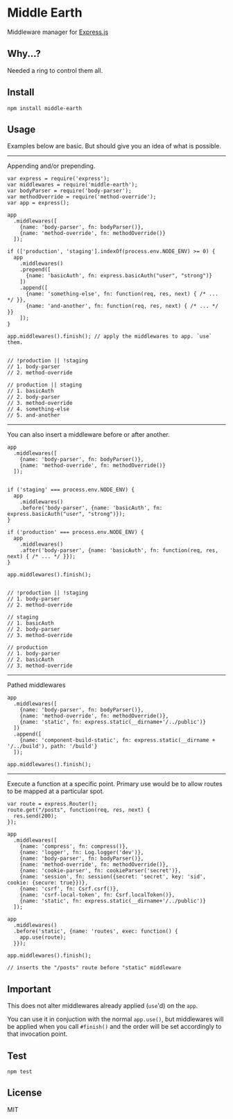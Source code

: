 # Middle Earth

Middleware manager for [Express.js](https://github.com/visionmedia/express)

## Why...?

Needed a ring to control them all.

## Install

    npm install middle-earth

## Usage

Examples below are basic. But should give you an idea of what is possible.

---

Appending and/or prepending.

    var express = require('express');
    var middlewares = require('middle-earth');
    var bodyParser = require('body-parser');
    var methodOverride = require('method-override');
    var app = express();

    app
      .middlewares([
        {name: 'body-parser', fn: bodyParser()},
        {name: 'method-override', fn: methodOverride()}
      ]);

    if (['production', 'staging'].indexOf(process.env.NODE_ENV) >= 0) {
      app
        .middlewares()
        .prepend([
          {name: 'basicAuth', fn: express.basicAuth("user", "strong")}
        ])
        .append([
          {name: 'something-else', fn: function(req, res, next) { /* ... */ }},
          {name: 'and-another', fn: function(req, res, next) { /* ... */ }}
        ]);
    }

    app.middlewares().finish(); // apply the middlewares to app. `use` them.


    // !production || !staging
    // 1. body-parser
    // 2. method-override

    // production || staging
    // 1. basicAuth
    // 2. body-parser
    // 3. method-override
    // 4. something-else
    // 5. and-another

---

You can also insert a middleware before or after another.

    app
      .middlewares([
        {name: 'body-parser', fn: bodyParser()},
        {name: 'method-override', fn: methodOverride()}
      ]);


    if ('staging' === process.env.NODE_ENV) {
      app
        .middlewares()
        .before('body-parser', {name: 'basicAuth', fn: express.basicAuth("user", "strong")});
    }

    if ('production' === process.env.NODE_ENV) {
      app
        .middlewares()
        .after('body-parser', {name: 'basicAuth', fn: function(req, res, next) { /* ... */ }});
    }

    app.middlewares().finish();


    // !production || !staging
    // 1. body-parser
    // 2. method-override

    // staging
    // 1. basicAuth
    // 2. body-parser
    // 3. method-override

    // production
    // 1. body-parser
    // 2. basicAuth
    // 3. method-override

---

Pathed middlewares

    app
      .middlewares([
        {name: 'body-parser', fn: bodyParser()},
        {name: 'method-override', fn: methodOverride()},
        {name: 'static', fn: express.static(__dirname+'/../public')}
      ])
      .append([
        {name: 'component-build-static', fn: express.static(__dirname + '/../build'), path: '/build'}
      ]);

    app.middlewares().finish();

---

Execute a function at a specific point. Primary use would be to allow routes to be mapped at a particular spot.

    var route = express.Router();
    route.get("/posts", function(req, res, next) {
      res.send(200);
    });

    app
      .middlewares([
        {name: 'compress', fn: compress()},
        {name: 'logger', fn: Log.logger('dev')},
        {name: 'body-parser', fn: bodyParser()},
        {name: 'method-override', fn: methodOverride()},
        {name: 'cookie-parser', fn: cookieParser('secret')},
        {name: 'session', fn: session({secret: 'secret', key: 'sid', cookie: {secure: true}})},
        {name: 'csrf', fn: Csrf.csrf()},
        {name: 'csrf-local-token', fn: Csrf.localToken()},
        {name: 'static', fn: express.static(__dirname+'/../public')}
      ]);

    app
      .middlewares()
      .before('static', {name: 'routes', exec: function() {
        app.use(route);
      }});

    app.middlewares().finish();

    // inserts the "/posts" route before "static" middleware


## Important

This does not alter middlewares already applied (`use`'d) on the `app`. 

You can use it in conjuction with the normal `app.use()`, but middlewares will be applied when you call `#finish()` and the order will be set accordingly to that invocation point.


## Test

    npm test


## License

MIT
